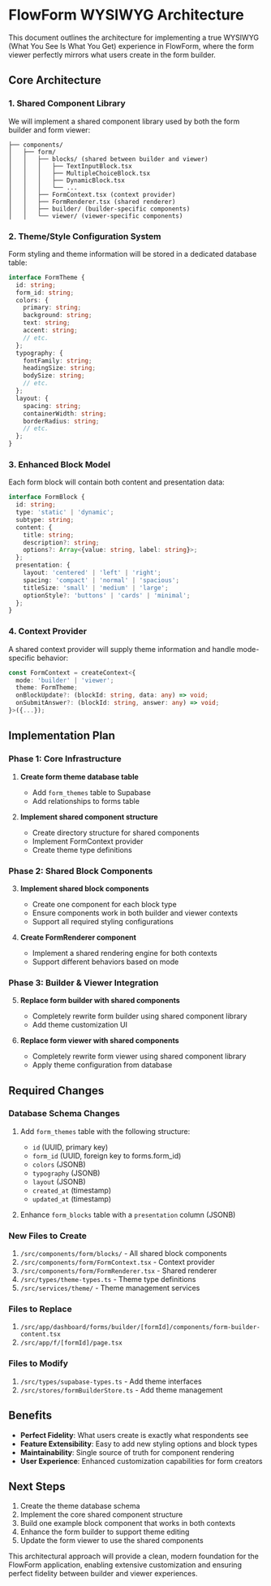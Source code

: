 # FlowForm WYSIWYG Architecture

This document outlines the architecture for implementing a true WYSIWYG (What You See Is What You Get) experience in FlowForm, where the form viewer perfectly mirrors what users create in the form builder.

## Core Architecture

### 1. Shared Component Library

We will implement a shared component library used by both the form builder and form viewer:

```
├── components/
│   ├── form/
│   │   ├── blocks/ (shared between builder and viewer)
│   │   │   ├── TextInputBlock.tsx  
│   │   │   ├── MultipleChoiceBlock.tsx
│   │   │   ├── DynamicBlock.tsx
│   │   │   └── ... 
│   │   ├── FormContext.tsx (context provider)
│   │   ├── FormRenderer.tsx (shared renderer)
│   │   ├── builder/ (builder-specific components)
│   │   └── viewer/ (viewer-specific components)
```

### 2. Theme/Style Configuration System

Form styling and theme information will be stored in a dedicated database table:

```typescript
interface FormTheme {
  id: string;
  form_id: string;
  colors: {
    primary: string;
    background: string;
    text: string;
    accent: string;
    // etc.
  };
  typography: {
    fontFamily: string;
    headingSize: string;
    bodySize: string;
    // etc.
  };
  layout: {
    spacing: string;
    containerWidth: string;
    borderRadius: string;
    // etc.
  };
}
```

### 3. Enhanced Block Model

Each form block will contain both content and presentation data:

```typescript
interface FormBlock {
  id: string;
  type: 'static' | 'dynamic';
  subtype: string; 
  content: {
    title: string;
    description?: string;
    options?: Array<{value: string, label: string}>;
  };
  presentation: {
    layout: 'centered' | 'left' | 'right';
    spacing: 'compact' | 'normal' | 'spacious';
    titleSize: 'small' | 'medium' | 'large';
    optionStyle?: 'buttons' | 'cards' | 'minimal';
  };
}
```

### 4. Context Provider

A shared context provider will supply theme information and handle mode-specific behavior:

```typescript
const FormContext = createContext<{
  mode: 'builder' | 'viewer';
  theme: FormTheme;
  onBlockUpdate?: (blockId: string, data: any) => void;
  onSubmitAnswer?: (blockId: string, answer: any) => void;
}>({...});
```

## Implementation Plan

### Phase 1: Core Infrastructure

1. **Create form theme database table** 
   - Add `form_themes` table to Supabase
   - Add relationships to forms table

2. **Implement shared component structure**
   - Create directory structure for shared components
   - Implement FormContext provider
   - Create theme type definitions

### Phase 2: Shared Block Components

3. **Implement shared block components**
   - Create one component for each block type
   - Ensure components work in both builder and viewer contexts
   - Support all required styling configurations

4. **Create FormRenderer component**
   - Implement a shared rendering engine for both contexts
   - Support different behaviors based on mode

### Phase 3: Builder & Viewer Integration

5. **Replace form builder with shared components**
   - Completely rewrite form builder using shared component library
   - Add theme customization UI

6. **Replace form viewer with shared components**
   - Completely rewrite form viewer using shared component library
   - Apply theme configuration from database

## Required Changes

### Database Schema Changes

1. Add `form_themes` table with the following structure:
   - `id` (UUID, primary key)
   - `form_id` (UUID, foreign key to forms.form_id)
   - `colors` (JSONB)
   - `typography` (JSONB)
   - `layout` (JSONB)
   - `created_at` (timestamp)
   - `updated_at` (timestamp)

2. Enhance `form_blocks` table with a `presentation` column (JSONB)

### New Files to Create

1. `/src/components/form/blocks/` - All shared block components
2. `/src/components/form/FormContext.tsx` - Context provider
3. `/src/components/form/FormRenderer.tsx` - Shared renderer
4. `/src/types/theme-types.ts` - Theme type definitions
5. `/src/services/theme/` - Theme management services

### Files to Replace

1. `/src/app/dashboard/forms/builder/[formId]/components/form-builder-content.tsx`
2. `/src/app/f/[formId]/page.tsx`

### Files to Modify

1. `/src/types/supabase-types.ts` - Add theme interfaces
2. `/src/stores/formBuilderStore.ts` - Add theme management

## Benefits

- **Perfect Fidelity**: What users create is exactly what respondents see
- **Feature Extensibility**: Easy to add new styling options and block types
- **Maintainability**: Single source of truth for component rendering
- **User Experience**: Enhanced customization capabilities for form creators

## Next Steps

1. Create the theme database schema
2. Implement the core shared component structure
3. Build one example block component that works in both contexts
4. Enhance the form builder to support theme editing
5. Update the form viewer to use the shared components

This architectural approach will provide a clean, modern foundation for the FlowForm application, enabling extensive customization and ensuring perfect fidelity between builder and viewer experiences.
